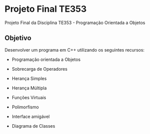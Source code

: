 # Projeto Final TE353
Projeto Final da Disciplina TE353 - Programação Orientada a Objetos

## Objetivo

  Desenvolver um programa em C++ utilizando os seguintes recursos:

- Programação orientada a Objetos

- Sobrecarga de Operadores

- Herança Simples

- Herança Múltipla

- Funções Virtuais

- Polimorfismo

- Interface amigável

- Diagrama de Classes
